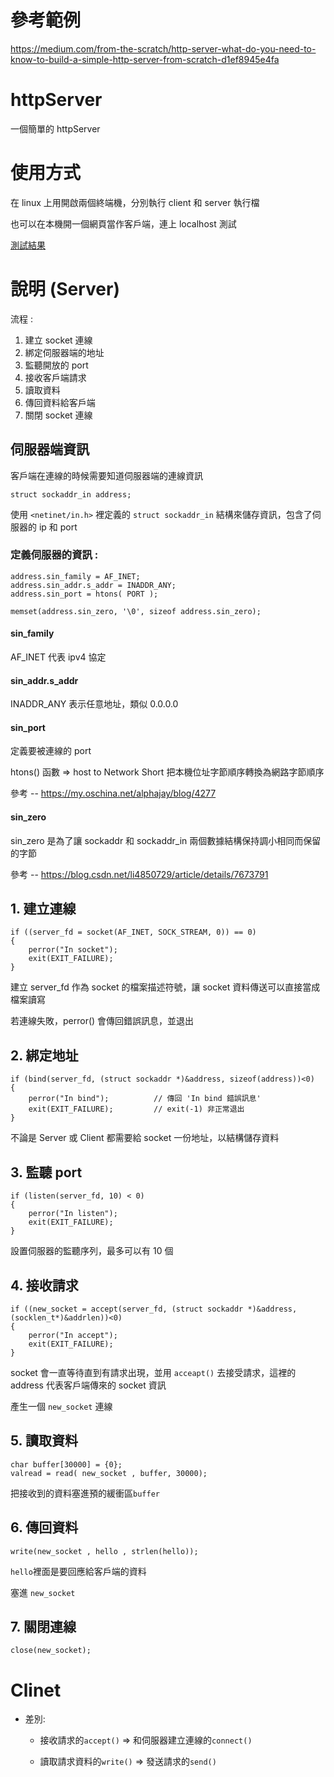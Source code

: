 # 參考範例
https://medium.com/from-the-scratch/http-server-what-do-you-need-to-know-to-build-a-simple-http-server-from-scratch-d1ef8945e4fa

# httpServer

一個簡單的 httpServer

# 使用方式

在 linux 上用開啟兩個終端機，分別執行 client 和 server 執行檔

也可以在本機開一個網頁當作客戶端，連上 localhost 測試

[測試結果](img)

# 說明 (Server)

流程 :

  1. 建立 socket 連線    
  2. 綁定伺服器端的地址
  3. 監聽開放的 port
  4. 接收客戶端請求 
  5. 讀取資料
  6. 傳回資料給客戶端
  7. 關閉 socket 連線
  
## 伺服器端資訊

客戶端在連線的時候需要知道伺服器端的連線資訊

```
struct sockaddr_in address;
```

使用 `<netinet/in.h>` 裡定義的 `struct sockaddr_in` 結構來儲存資訊，包含了伺服器的 ip 和 port

### 定義伺服器的資訊 :
```
address.sin_family = AF_INET;          
address.sin_addr.s_addr = INADDR_ANY;   
address.sin_port = htons( PORT );

memset(address.sin_zero, '\0', sizeof address.sin_zero);
```
#### sin_family

AF_INET 代表 ipv4 協定

#### sin_addr.s_addr

INADDR_ANY 表示任意地址，類似 0.0.0.0

#### sin_port

定義要被連線的 port

htons() 函數 => host to Network Short 把本機位址字節順序轉換為網路字節順序

參考 -- https://my.oschina.net/alphajay/blog/4277

#### sin_zero

sin_zero 是為了讓 sockaddr 和 sockaddr_in 兩個數據結構保持調小相同而保留的字節

參考 -- https://blog.csdn.net/li4850729/article/details/7673791

## 1. 建立連線

```
if ((server_fd = socket(AF_INET, SOCK_STREAM, 0)) == 0)
{
    perror("In socket");
    exit(EXIT_FAILURE);
}
```
建立 server_fd 作為 socket 的檔案描述符號，讓 socket 資料傳送可以直接當成檔案讀寫

若連線失敗，perror() 會傳回錯誤訊息，並退出

## 2. 綁定地址

```
if (bind(server_fd, (struct sockaddr *)&address, sizeof(address))<0)
{
    perror("In bind");          // 傳回 'In bind 錯誤訊息'
    exit(EXIT_FAILURE);         // exit(-1) 非正常退出
}
```
不論是 Server 或 Client 都需要給 socket 一份地址，以結構儲存資料

## 3. 監聽 port

```
if (listen(server_fd, 10) < 0)  
{
    perror("In listen");
    exit(EXIT_FAILURE);
}
```
設置伺服器的監聽序列，最多可以有 10 個

## 4. 接收請求

```
if ((new_socket = accept(server_fd, (struct sockaddr *)&address, (socklen_t*)&addrlen))<0)
{
    perror("In accept");
    exit(EXIT_FAILURE);
}
```
socket 會一直等待直到有請求出現，並用 `acceapt()` 去接受請求，這裡的 address 代表客戶端傳來的 socket 資訊

產生一個 `new_socket` 連線

## 5. 讀取資料

```
char buffer[30000] = {0};
valread = read( new_socket , buffer, 30000);
```
把接收到的資料塞進預的緩衝區`buffer`

## 6. 傳回資料

`write(new_socket , hello , strlen(hello));`

`hello`裡面是要回應給客戶端的資料

塞進 `new_socket` 

## 7. 關閉連線

`close(new_socket);`

# Clinet

* 差別:

  * 接收請求的`accept()` => 和伺服器建立連線的`connect()`
  
  * 讀取請求資料的`write()` => 發送請求的`send()` 
